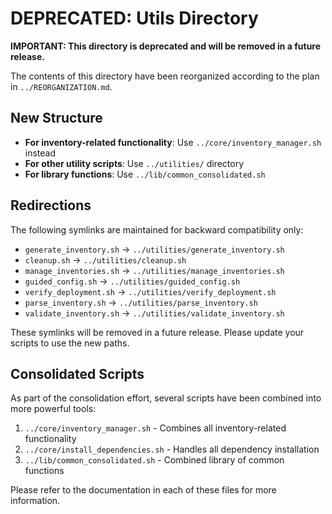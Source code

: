 # DEPRECATED: Utils Directory

**IMPORTANT: This directory is deprecated and will be removed in a future release.**

The contents of this directory have been reorganized according to the plan in `../REORGANIZATION.md`.

## New Structure

- **For inventory-related functionality**: Use `../core/inventory_manager.sh` instead
- **For other utility scripts**: Use `../utilities/` directory
- **For library functions**: Use `../lib/common_consolidated.sh`

## Redirections

The following symlinks are maintained for backward compatibility only:

- `generate_inventory.sh` → `../utilities/generate_inventory.sh`
- `cleanup.sh` → `../utilities/cleanup.sh`
- `manage_inventories.sh` → `../utilities/manage_inventories.sh`
- `guided_config.sh` → `../utilities/guided_config.sh`
- `verify_deployment.sh` → `../utilities/verify_deployment.sh`
- `parse_inventory.sh` → `../utilities/parse_inventory.sh`
- `validate_inventory.sh` → `../utilities/validate_inventory.sh`

These symlinks will be removed in a future release. Please update your scripts to use the new paths.

## Consolidated Scripts

As part of the consolidation effort, several scripts have been combined into more powerful tools:

1. `../core/inventory_manager.sh` - Combines all inventory-related functionality
2. `../core/install_dependencies.sh` - Handles all dependency installation
3. `../lib/common_consolidated.sh` - Combined library of common functions

Please refer to the documentation in each of these files for more information.
